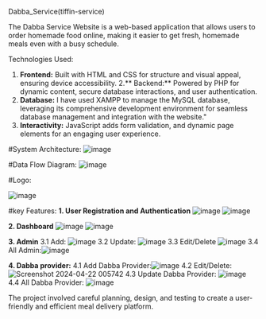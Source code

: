 Dabba_Service(tiffin-service)

The Dabba Service Website is a web-based application that allows users to order homemade food online, making it easier to get fresh, homemade meals even with a busy schedule.

Technologies Used:
1. **Frontend:** Built with HTML and CSS for structure and visual appeal, ensuring device accessibility.
2.** Backend:** Powered by PHP for dynamic content, secure database interactions, and user authentication.
3. **Database:** I have used XAMPP to manage the MySQL database, leveraging its comprehensive development environment for seamless database management and integration with the website."
3. **Interactivity:** JavaScript adds form validation, and dynamic page elements for an engaging user experience.

#System Architecture:
![image](https://github.com/user-attachments/assets/fb03ca46-6b45-4c56-8ee0-3a4e3c88b14b)

#Data Flow Diagram:
![image](https://github.com/user-attachments/assets/887beb76-b2cd-4548-a7bd-cd12df1f5325)

#Logo:

![image](https://github.com/user-attachments/assets/4ab778df-017b-4a16-9873-a5cc11996e69)

#key Features:
**1. User Registration and Authentication**
![image](https://github.com/user-attachments/assets/94a58260-ac48-478c-a429-3e868a55f2f6)    ![image](https://github.com/user-attachments/assets/18919789-f185-4907-a415-89ef4921e76f)

**2. Dashboard**
![image](https://github.com/user-attachments/assets/8cb2ecfb-0c14-4825-a86d-1f67eb6c86a3)    ![image](https://github.com/user-attachments/assets/986ab027-0615-4fe6-b1ca-582b68a9345b)

**3. Admin**
3.1 Add: ![image](https://github.com/user-attachments/assets/839266d0-817f-46ba-b3d1-79dbd075b937)           3.2 Update: ![image](https://github.com/user-attachments/assets/12c9dc47-5e83-48ad-8f27-30acd63c0af9)
3.3 Edit/Delete ![image](https://github.com/user-attachments/assets/55a593f2-5209-4197-8167-c41403fe386c)    3.4 All Admin:![image](https://github.com/user-attachments/assets/85902e14-6b4b-483e-85f6-accb7b081dd0)

**4. Dabba provider:**
4.1 Add Dabba Provider:![image](https://github.com/user-attachments/assets/e0df91b6-8cfb-4991-8ff1-8abe930b0616)        4.2 Edit/Delete: ![Screenshot 2024-04-22 005742](https://github.com/user-attachments/assets/6c7b505c-9972-4485-b12f-23cb0022758f)
4.3 Update Dabba Provider: ![image](https://github.com/user-attachments/assets/b9d060b4-c7e6-41b8-b803-70d251de81e2)    4.4 All Dabba Provider: ![image](https://github.com/user-attachments/assets/f3e60f19-3b93-468f-a8c5-b59889fcab6c)








The project involved careful planning, design, and testing to create a user-friendly and efficient meal delivery platform.
